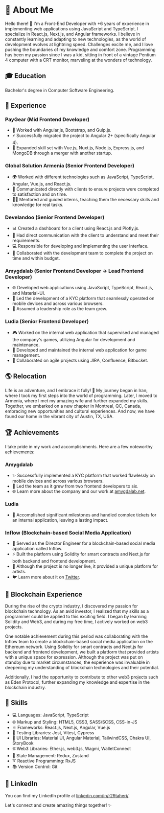 # 👋 About Me
Hello there! 👋 I'm a Front-End Developer with +6 years of experience in implementing web applications using JavaScript and TypeScript. I specialize in React.js, Next.js, and Angular frameworks. I believe in constantly learning and adapting to new technologies, as the world of development evolves at lightning speed. Challenges excite me, and I love pushing the boundaries of my knowledge and comfort zone. Programming has been my passion since I was a kid, sitting in front of a vintage Pentium 4 computer with a CRT monitor, marveling at the wonders of technology.

## 🎓 Education
Bachelor's degree in Computer Software Engineering.

## 💼 Experience

### PayGear (Mid Frontend Developer)
- 🚀 Worked with Angular.js, Bootstrap, and Gulp.js.
- ⚡ Successfully migrated the project to Angular 2+ (specifically Angular 4).
- 🌟 Expanded skill set with Vue.js, Nuxt.js, Node.js, Express.js, and MongoDB through a merger with another startup.

### Global Solution Armenia (Senior Frontend Developer)
- 🌍 Worked with different technologies such as JavaScript, TypeScript, Angular, Vue.js, and React.js.
- 🤝 Communicated directly with clients to ensure projects were completed to satisfaction and on time.
- 👨‍🏫 Mentored and guided interns, teaching them the necessary skills and knowledge for real tasks.

### Develandoo (Senior Frontend Developer)
- 📊 Created a dashboard for a client using React.js and Plotly.js.
- 📢 Had direct communication with the client to understand and meet their requirements.
- 💻 Responsible for developing and implementing the user interface.
- 👥 Collaborated with the development team to complete the project on time and within budget.

### Amygdalab (Senior Frontend Developer -> Lead Frontend Developer)
- 🌐 Developed web applications using JavaScript, TypeScript, React.js, and Material-UI.
- 📱 Led the development of a KYC platform that seamlessly operated on mobile devices and across various browsers.
- 🏢 Assumed a leadership role as the team grew.

### Ludia (Senior Frontend Developer)
- 🎮 Worked on the internal web application that supervised and managed the company's games, utilizing Angular for development and maintenance.
- 🚀 Developed and maintained the internal web application for game management.
- 🔄 Collaborated on agile projects using JIRA, Confluence, Bitbucket.

## 🌎 Relocation
Life is an adventure, and I embrace it fully! 🚀 My journey began in Iran, where I took my first steps into the world of programming. Later, I moved to Armenia, where I met my amazing wife and further expanded my skills. Together, we embarked on a new chapter in Montreal, QC, Canada, embracing new opportunities and cultural experiences. And now, we have found our home in the vibrant city of Austin, TX, USA.

## 🏆 Achievements
I take pride in my work and accomplishments. Here are a few noteworthy achievements:

### Amygdalab
- ✨ Successfully implemented a KYC platform that worked flawlessly on mobile devices and across various browsers.
- 🚀 Led the team as it grew from two frontend developers to six.
- 🌐 Learn more about the company and our work at [amygdalab.net](https://www.amygdalab.net/).

### Ludia
- 🏅 Accomplished significant milestones and handled complex tickets for an internal application, leaving a lasting impact.

### Inflow (Blockchain-based Social Media Application)
- 🌟 Served as the Director Engineer for a blockchain-based social media application called Inflow.
- ⚡ Built the platform using Solidity for smart contracts and Next.js for both backend and frontend development.
- 🎨 Although the project is no longer live, it provided a unique platform for artists.
- 🐦 Learn more about it on [Twitter](https://twitter.com/InflowDEX).

## 🔗 Blockchain Experience
During the rise of the crypto industry, I discovered my passion for blockchain technology. As an avid investor, I realized that my skills as a programmer could be applied to this exciting field. I began by learning Solidity and Web3, and during my free time, I actively worked on web3 projects.

One notable achievement during this period was collaborating with the Inflow team to create a blockchain-based social media application on the Ethereum network. Using Solidity for smart contracts and Next.js for backend and frontend development, we built a platform that provided artists with a unique space for expression. Although the project was put on standby due to market circumstances, the experience was invaluable in deepening my understanding of blockchain technologies and their potential.

Additionally, I had the opportunity to contribute to other web3 projects such as Eden Protocol, further expanding my knowledge and expertise in the blockchain industry.

## 💪 Skills
- 💻 Languages: JavaScript, TypeScript
- 🌐 Markup and Styling: HTML5, CSS3, SASS/SCSS, CSS-in-JS
- ⚛️ Frameworks: React.js, Next.js, Angular, Vue.js
- 🧪 Testing Libraries: Jest, Vitest, Cypress
- 🎨 UI Libraries: Material UI, Angular Material, TailwindCSS, Chakra UI, StoryBook
- ⛓️ Web3 Libraries: Ether.js, web3.js, Wagmi, WalletConnect
- 🚦 State Management: Redux, Zustand
- ➰ Reactive Programming: RxJS
- 📚 Version Control: Git

## 🔗 LinkedIn
You can find my LinkedIn profile at [linkedin.com/in/r29taheri/](https://www.linkedin.com/in/r29taheri/).

Let's connect and create amazing things together! ✨
